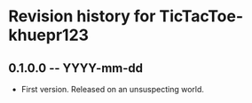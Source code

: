 # Revision history for TicTacToe-khuepr123

## 0.1.0.0 -- YYYY-mm-dd

* First version. Released on an unsuspecting world.
